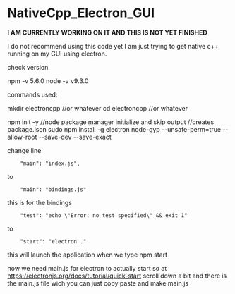 # NativeCpp_Electron_GUI

**I AM CURRENTLY WORKING ON IT AND THIS IS NOT YET FINISHED**

I do not recommend using this code yet I am just trying to get native c++ running on my GUI using electron.

check version

npm -v
5.6.0
node -v
v9.3.0

commands used:

mkdir electroncpp	//or whatever
cd electroncpp		//or whatever

npm init -y		//node package manager initialize and skip output
			//creates package.json
sudo npm install -g electron node-gyp --unsafe-perm=true --allow-root --save-dev --save-exact

change line
```
	"main": "index.js",
```
to
```
	"main": "bindings.js"
```
this is for the bindings
```
	"test": "echo \"Error: no test specified\" && exit 1"
```
to
```
	"start": "electron ."
```
this will launch the application when we type npm start

now we need main.js for electron to actually start
so at https://electronjs.org/docs/tutorial/quick-start
scroll down a bit and there is the main.js file wich you can just copy paste and make main.js
